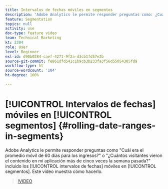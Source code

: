 ```yaml
---
title: Intervalos de fechas móviles en segmentos
description: 'Adobe Analytics le permite responder preguntas como: ¿Cuál era el promedio móvil de 60 días para los ingresos? o ¿Cuántos visitantes vieron el contenido en mi aplicación más de cinco veces la semana pasada? al incluir intervalos de fechas móviles en los segmentos. Este vídeo muestra cómo hacerlo.'
feature: Segmentation
topics: null
activity: use
doc-type: feature video
team: Technical Marketing
kt: 2304
role: User
level: Beginner
exl-id: d90b0284-caef-4271-9f2a-d3cb1fd57e2b
source-git-commit: fe861dfd541c1b9cb3b233fa3f56d55054305fd9
workflow-type: ht
source-wordcount: '104'
ht-degree: 100%

---
```


# [!UICONTROL Intervalos de fechas] móviles en [!UICONTROL segmentos] {#rolling-date-ranges-in-segments}

Adobe Analytics le permite responder preguntas como &quot;Cuál era el promedio móvil de 60 días para los ingresos?&quot; o &quot;¿Cuántos visitantes vieron el contenido en mi aplicación más de cinco veces la semana pasada?&quot; incluido los [!UICONTROL intervalos de fechas] móviles en [!UICONTROL segmentos]. Este vídeo muestra cómo hacerlo.

>[!VIDEO](https://video.tv.adobe.com/v/25403/?quality=12)

